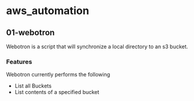 # aws_automation



## 01-webotron

Webotron is a script that will synchronize a local directory to an s3 bucket.

### Features

Webotron currently performs the following

- List all Buckets
- List contents of a specified bucket
